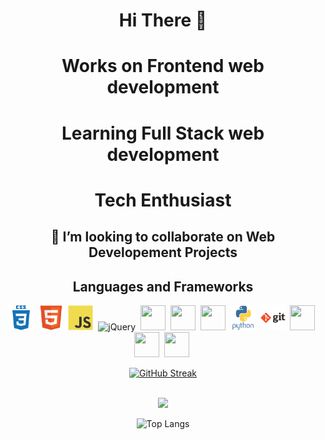 
<h1 align="center">Hi There 👋</h1>

<!--
**Sid-190601/Sid-190601** is a ✨ _special_ ✨ repository because its `README.md` (this file) appears on your GitHub profile.

Here are some ideas to get you started:

- 🔭 I’m currently working on 
- 🌱 I’m currently learning ...
- 👯 I’m looking to collaborate on ...
- 🤔 I’m looking for help with ...
- 💬 Ask me about ...
- 📫 How to reach me: ...
- 😄 Pronouns: ...
- ⚡ Fun fact: ...
-->
<h1 align="center">Works on Frontend web development</h1>

<h1 align="center">Learning Full Stack web development</h1>
  
<h1 align="center">Tech Enthusiast</h1>



<h2 align="center">👯 I’m looking to collaborate on Web Developement Projects</h2>

<div align="center">
  <h2>Languages and Frameworks</h2>
  <img src="https://github.com/devicons/devicon/blob/master/icons/css3/css3-plain-wordmark.svg"  title="CSS3" alt="CSS" width="40" height="40"/>&nbsp;
  <img src="https://github.com/devicons/devicon/blob/master/icons/html5/html5-original.svg" title="HTML5" alt="HTML" width="40" height="40"/>&nbsp;
  <img src="https://github.com/devicons/devicon/blob/master/icons/javascript/javascript-original.svg" title="JavaScript" alt="JavaScript" width="40" height="40">&nbsp;
   <img src="https://cdn.jsdelivr.net/gh/devicons/devicon/icons/jquery/jquery-original-wordmark.svg" title="jQuery" alt="jQuery" width="40" height="40"/>&nbsp;
   <img src="https://cdn.jsdelivr.net/gh/devicons/devicon/icons/nodejs/nodejs-original-wordmark.svg" width="40" height="40"/>&nbsp;
   <img src="https://cdn.jsdelivr.net/gh/devicons/devicon/icons/mongodb/mongodb-original.svg" width = "40" height="40"/>&nbsp;       
   <img src="https://cdn.jsdelivr.net/gh/devicons/devicon/icons/bootstrap/bootstrap-original.svg" width="40" height="40"/>&nbsp;
 <img src="https://github.com/devicons/devicon/blob/master/icons/python/python-original-wordmark.svg" alt='python' width='40' height='40'/>&nbsp;
  <img src="https://github.com/devicons/devicon/blob/master/icons/git/git-original-wordmark.svg" title="Git" alt="Git" width="40" height="40"/>&nbsp;
  <img src="https://cdn.jsdelivr.net/gh/devicons/devicon/icons/linux/linux-original.svg" width="40" height="40" />&nbsp;
  <img src="https://cdn.jsdelivr.net/gh/devicons/devicon/icons/react/react-original-wordmark.svg" width="40" height="40"/>&nbsp;
  <img src="https://cdn.jsdelivr.net/gh/devicons/devicon/icons/tailwindcss/tailwindcss-plain.svg" width="40" height="40" />&nbsp;

          

  

  [![GitHub Streak](http://github-readme-streak-stats.herokuapp.com?user=SiddharthaMishra-dev&theme=dark)](https://git.io/streak-stats)
  <br>
  <img src="https://komarev.com/ghpvc/?username=SiddharthaMishra-dev&style=flat-square&color=blue" alt=""/>
  
  <img src="https://github-readme-stats.vercel.app/api/wakatime?username=SiddharthaMishra&theme=react&langs_count=5&layout=compact" />  
  
  
  ![Top Langs](https://github-readme-stats.vercel.app/api/top-langs/?username=SiddharthaMishra-dev&layout=compact&theme=vision-friendly-dark)
  </div>

 





